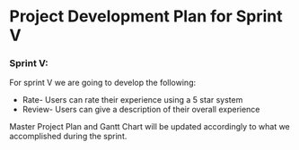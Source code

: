 Project Development Plan for Sprint V
=====================================

### Sprint V:

For sprint V we are going to develop the following:

* Rate- Users can rate their experience using a 5 star system
* Review- Users can give a description of their overall experience

Master Project Plan and Gantt Chart will be updated accordingly to what we accomplished during the sprint. 